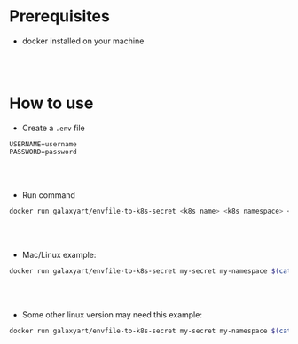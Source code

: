 # Prerequisites
* docker installed on your machine

<br/><br/>

# How to use

* Create a `.env` file
```
USERNAME=username
PASSWORD=password
```

<br/><br/>

* Run command
```bash
docker run galaxyart/envfile-to-k8s-secret <k8s name> <k8s namespace> <base64-encoded .env string>
```

<br/><br/>

* Mac/Linux example:
```bash
docker run galaxyart/envfile-to-k8s-secret my-secret my-namespace $(cat .env | base64) > my-secret.yaml
```

<br/><br/>

* Some other linux version may need this example:
```bash
docker run galaxyart/envfile-to-k8s-secret my-secret my-namespace $(cat .env | base64 -w 0) > my-secret.yaml
```
